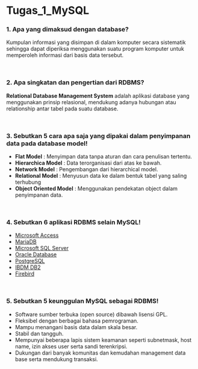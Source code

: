# Tugas_1_MySQL

### 1. Apa yang dimaksud dengan database?
Kumpulan informasi yang disimpan di dalam komputer secara sistematik sehingga dapat diperiksa menggunakan suatu program komputer untuk memperoleh informasi dari basis data tersebut.

<br>

### 2. Apa singkatan dan pengertian dari RDBMS?
**Relational Database Management System** adalah aplikasi database yang menggunakan prinsip relasional, mendukung adanya hubungan atau relationship antar tabel pada suatu database.

<br>

### 3. Sebutkan 5 cara apa saja yang dipakai dalam penyimpanan data pada database model!
* **Flat Model** : Menyimpan data tanpa aturan dan cara penulisan tertentu.
* **Hierarchica Model** : Data terorganisasi dari atas ke bawah.
* **Network Model** : Pengembangan dari hierarchical model.
* **Relational Model** : Menyusun data ke dalam bentuk tabel yang saling terhubung
* **Object Oriented Model** : Menggunakan pendekatan object dalam penyimpanan data.

<br>

### 4. Sebutkan 6 aplikasi RDBMS selain MySQL!
* [Microsoft Access](https//www.microsoft.com/en/microsoft-365/access)
* [MariaDB](https://mariadb.org/)
* [Microsoft SQL Server](https://www.microsoft.com/en-us/sql-server/sql-server-downloads)
* [Oracle Database](https://www.oracle.com/database/)
* [PostgreSQL](https://www.postgresql.org/)
* [IBDM DB2](https://www.ibm.com/analytics/db2)
* [Firebird](https://firebirdsql.org/)

<br>

### 5. Sebutkan 5 keunggulan MySQL sebagai RDBMS!
* Software sumber terbuka (open source) dibawah lisensi GPL.
* Fleksibel dengan berbagai bahasa pemrograman.
* Mampu menangani basis data dalam skala besar.
* Stabil dan tangguh.
* Mempunyai beberapa lapis sistem keamanan seperti
subnetmask, host name, izin akses user serta sandi terenkripsi.
* Dukungan dari banyak komunitas dan kemudahan
management data base serta mendukung transaksi.
